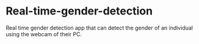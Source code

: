 # Real-time-gender-detection
Real time gender detection app that can detect the gender of an individual using the webcam of their PC.
